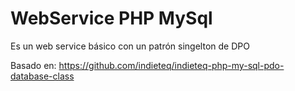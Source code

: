 # WebService PHP MySql
Es un web service básico con un patrón singelton de DPO

Basado en:
https://github.com/indieteq/indieteq-php-my-sql-pdo-database-class
